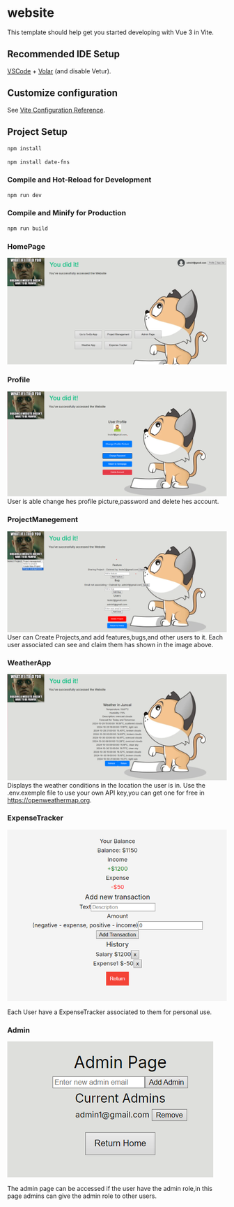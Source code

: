 # website

This template should help get you started developing with Vue 3 in Vite.

## Recommended IDE Setup

[VSCode](https://code.visualstudio.com/) + [Volar](https://marketplace.visualstudio.com/items?itemName=Vue.volar) (and disable Vetur).

## Customize configuration

See [Vite Configuration Reference](https://vitejs.dev/config/).

## Project Setup

```sh
npm install
```
```
npm install date-fns
```

### Compile and Hot-Reload for Development

```sh
npm run dev
```

### Compile and Minify for Production

```sh
npm run build
```
### HomePage
![image alt](https://github.com/PedroVirgilio/WebsiteVue/blob/main/AppImg/HomePage.png?raw=true)

### Profile
![image alt](https://github.com/PedroVirgilio/WebsiteVue/blob/main/AppImg/Profile.png?raw=true)
User is able change hes profile picture,password and delete hes account.

### ProjectManegement
![image alt](https://github.com/PedroVirgilio/WebsiteVue/blob/main/AppImg/ProjectManegement.png?raw=true)
User can Create Projects,and add features,bugs,and other users to it.
Each user associated can see and claim them has shown in the image above.

### WeatherApp
![image alt](https://github.com/PedroVirgilio/WebsiteVue/blob/main/AppImg/WeatherApp.png?raw=true)
Displays the weather conditions in the location the user is in.
Use the .env.exemple file to use your own API key,you can get one for free in https://openweathermap.org.

### ExpenseTracker
![image alt](https://github.com/PedroVirgilio/WebsiteVue/blob/main/AppImg/ExpenseTracker.png?raw=true)

Each User have a ExpenseTracker associated to them for personal use.

### Admin
![image alt](https://github.com/PedroVirgilio/WebsiteVue/blob/main/AppImg/AdminPage.png?raw=true)

The admin page can be accessed if the user have the admin role,in this page admins can give the admin role to other users.

